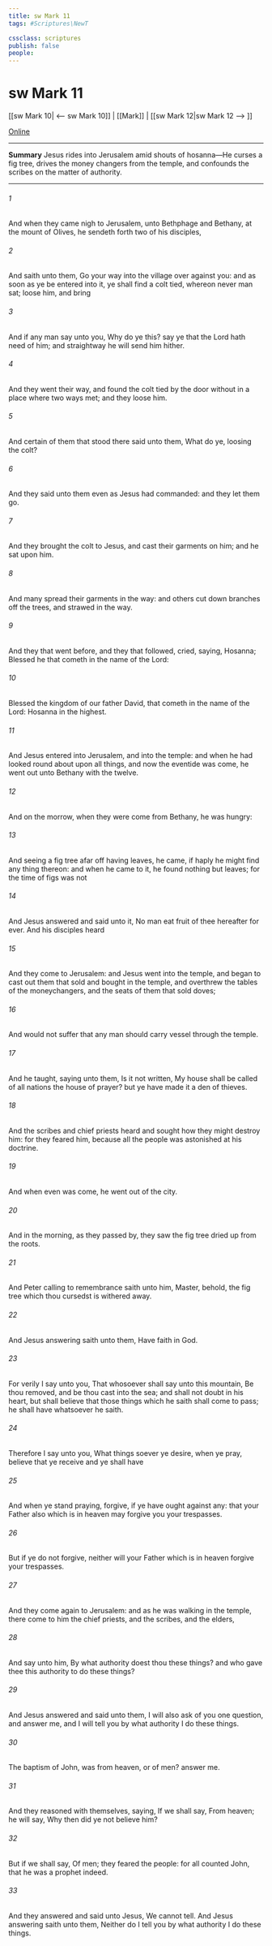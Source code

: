```yaml
---
title: sw Mark 11
tags: #Scriptures\NewT

cssclass: scriptures
publish: false
people:
---
```


# sw Mark 11
[[sw Mark 10| <-- sw Mark 10]] | [[Mark]] | [[sw Mark 12|sw Mark 12 --> ]]

[Online](https://churchofjesuschrist.org/study/scriptures/nt/mark/11?lang=eng)

---
__Summary__
Jesus rides into Jerusalem amid shouts of hosanna—He curses a fig tree, drives the money changers from the temple, and confounds the scribes on the matter of authority.

---
###### 1 
And when they came nigh to Jerusalem, unto Bethphage and Bethany, at the mount of Olives, he sendeth forth two of his disciples,

###### 2 
And saith unto them, Go your way into the village over against you: and as soon as ye be entered into it, ye shall find a colt tied, whereon never man sat; loose him, and bring 

###### 3 
And if any man say unto you, Why do ye this? say ye that the Lord hath need of him; and straightway he will send him hither.

###### 4 
And they went their way, and found the colt tied by the door without in a place where two ways met; and they loose him.

###### 5 
And certain of them that stood there said unto them, What do ye, loosing the colt?

###### 6 
And they said unto them even as Jesus had commanded: and they let them go.

###### 7 
And they brought the colt to Jesus, and cast their garments on him; and he sat upon him.

###### 8 
And many spread their garments in the way: and others cut down branches off the trees, and strawed  in the way.

###### 9 
And they that went before, and they that followed, cried, saying, Hosanna; Blessed  he that cometh in the name of the Lord:

###### 10 
Blessed  the kingdom of our father David, that cometh in the name of the Lord: Hosanna in the highest.

###### 11 
And Jesus entered into Jerusalem, and into the temple: and when he had looked round about upon all things, and now the eventide was come, he went out unto Bethany with the twelve.

###### 12 
And on the morrow, when they were come from Bethany, he was hungry:

###### 13 
And seeing a fig tree afar off having leaves, he came, if haply he might find any thing thereon: and when he came to it, he found nothing but leaves; for the time of figs was not 

###### 14 
And Jesus answered and said unto it, No man eat fruit of thee hereafter for ever. And his disciples heard 

###### 15 
And they come to Jerusalem: and Jesus went into the temple, and began to cast out them that sold and bought in the temple, and overthrew the tables of the moneychangers, and the seats of them that sold doves;

###### 16 
And would not suffer that any man should carry  vessel through the temple.

###### 17 
And he taught, saying unto them, Is it not written, My house shall be called of all nations the house of prayer? but ye have made it a den of thieves.

###### 18 
And the scribes and chief priests heard  and sought how they might destroy him: for they feared him, because all the people was astonished at his doctrine.

###### 19 
And when even was come, he went out of the city.

###### 20 
And in the morning, as they passed by, they saw the fig tree dried up from the roots.

###### 21 
And Peter calling to remembrance saith unto him, Master, behold, the fig tree which thou cursedst is withered away.

###### 22 
And Jesus answering saith unto them, Have faith in God.

###### 23 
For verily I say unto you, That whosoever shall say unto this mountain, Be thou removed, and be thou cast into the sea; and shall not doubt in his heart, but shall believe that those things which he saith shall come to pass; he shall have whatsoever he saith.

###### 24 
Therefore I say unto you, What things soever ye desire, when ye pray, believe that ye receive  and ye shall have 

###### 25 
And when ye stand praying, forgive, if ye have ought against any: that your Father also which is in heaven may forgive you your trespasses.

###### 26 
But if ye do not forgive, neither will your Father which is in heaven forgive your trespasses.

###### 27 
And they come again to Jerusalem: and as he was walking in the temple, there come to him the chief priests, and the scribes, and the elders,

###### 28 
And say unto him, By what authority doest thou these things? and who gave thee this authority to do these things?

###### 29 
And Jesus answered and said unto them, I will also ask of you one question, and answer me, and I will tell you by what authority I do these things.

###### 30 
The baptism of John, was  from heaven, or of men? answer me.

###### 31 
And they reasoned with themselves, saying, If we shall say, From heaven; he will say, Why then did ye not believe him?

###### 32 
But if we shall say, Of men; they feared the people: for all  counted John, that he was a prophet indeed.

###### 33 
And they answered and said unto Jesus, We cannot tell. And Jesus answering saith unto them, Neither do I tell you by what authority I do these things.


